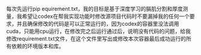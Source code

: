 每次先运行pip equirement.txt，我的目标是基于深度学习的膈肌分割和厚度测量，我希望让codex在帮我实现功能时修改源项目代码时不要漏掉我的任何一个要求，并且确保修改的代码是可以正常运行的，因为codex的容器里没法调用cuda，只能用cpu运行，在修改完之后运行通过后，说明没有代码的问题，给我修改requirement.txt文件，在这个文件里写出或修改本次容器最后成功运行的所有依赖的环境版本和库。
